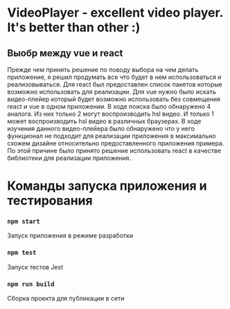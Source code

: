 # VideoPlayer - excellent video player. It's better than other :)

## Выобр между vue и react

Прежде чем принять решение по поводу выбора на чем делать приложение, я решил продумать все что будет в нем использоваться и реализовываться. Для react был предоставлен список пакетов которые возможно использовать для реализации. Для vue нужно было искать видео-плейер который будет возможно использовать без совмещения react и vue в одном приложении. В ходе поиска было обнаружено 4 аналога. Из них только 2 могут воспроизводить hsl видео. И только 1 может воспроизводить hsl видео в различных браузерах. В ходе изучения данного видео-плейера было обнаружено что у него функционал не подходит для реализации приложения в максимально схожем дизайне относительно предоставленного приложения примера. По этой причине было принято решение использовать react в качестве библиотеки для реализации приложения.

# Команды запуска приложения и тестирования

### `npm start`

Запуск приложения в режиме разработки

### `npm test`

Запуск тестов Jest

### `npm run build`

Сборка проекта для публикации в сети